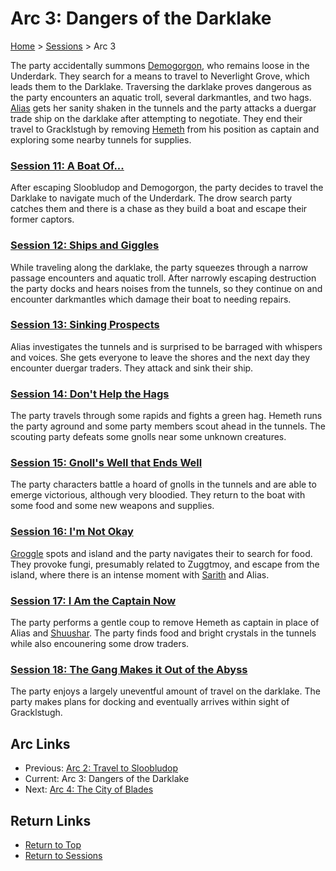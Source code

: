 # Arc 3: Dangers of the Darklake

[Home](../../README.md) > [Sessions](../info.md) > Arc 3

The party accidentally summons [Demogorgon](../../lore/demon_lords/demogorgon.md),
who remains loose in the Underdark. They search for a means to travel
to Neverlight Grove, which leads them to the Darklake. Traversing the
darklake proves dangerous as the party encounters an aquatic troll, several
darkmantles, and two hags. [Alias](../../characters/pcs/alias.md)
gets her sanity shaken in the tunnels and the party attacks a duergar trade
ship on the darklake after attempting to negotiate. They end their travel
to Gracklstugh by removing [Hemeth](../../characters/party/hemeth.md) from his
position as captain and exploring some nearby tunnels for supplies.

### [Session 11: A Boat Of...](session11-2020-11-29.md)
After escaping Sloobludop and Demogorgon, the party decides to travel
the Darklake to navigate much of the Underdark. The drow search party
catches them and there is a chase as they build a boat and escape
their former captors.

### [Session 12: Ships and Giggles](session12-2021-01-03.md)
While traveling along the darklake, the party squeezes through
a narrow passage encounters and aquatic troll. After narrowly
escaping destruction the party docks and hears noises from the
tunnels, so they continue on and encounter darkmantles which
damage their boat to needing repairs.

### [Session 13: Sinking Prospects](session13-2021-01-16.md)
Alias investigates the tunnels and is surprised to be barraged
with whispers and voices. She gets everyone to leave the shores
and the next day they encounter duergar traders. They attack
and sink their ship.

### [Session 14: Don't Help the Hags](session14-2021-02-06.md)
The party travels through some rapids and fights a green hag. Hemeth
runs the party aground and some party members scout ahead in the
tunnels. The scouting party defeats some gnolls near some unknown
creatures.

### [Session 15: Gnoll's Well that Ends Well](session15-2021-02-20.md)
The party characters battle a hoard of gnolls in the tunnels and
are able to emerge victorious, although very bloodied. They return
to the boat with some food and some new weapons and supplies.

### [Session 16: I'm Not Okay](session16-2021-03-06.md)
[Groggle](../../characters/pcs/groggle.md) spots and island and the party
navigates their to search for food. They provoke fungi, presumably related to
Zuggtmoy, and escape from the island, where there is an intense
moment with [Sarith](../../characters/party/sarith.md) and Alias.

### [Session 17: I Am the Captain Now](session17-2021-04-18.md)
The party performs a gentle coup to remove Hemeth as captain in place
of Alias and [Shuushar](../../characters/party/shuushar.md). The party
finds food and bright crystals in the tunnels while also encounering some
drow traders.

### [Session 18: The Gang Makes it Out of the Abyss](session18-2021-05-06.md)
The party enjoys a largely uneventful amount of travel on the
darklake. The party makes plans for docking and eventually arrives
within sight of Gracklstugh.

## Arc Links
* Previous: [Arc 2: Travel to Sloobludop](../arc02/info.md)
* Current: Arc 3: Dangers of the Darklake
* Next: [Arc 4: The City of Blades](../arc04/info.md) 

## Return Links
* [Return to Top](../../README.md)
* [Return to Sessions](../info.md)
